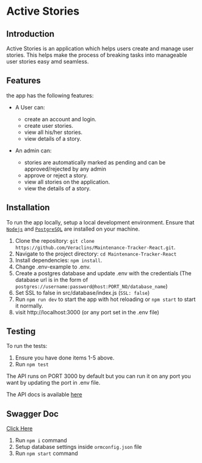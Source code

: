 # Active Stories

## Introduction

Active Stories is an application which helps users create and manage user stories. This helps make the process of breaking tasks into manageable user stories easy amd seamless.

## Features

the app has the following features:

- A User can:

  - create an account and login.
  - create user stories.
  - view all his/her stories.
  - view details of a story.

- An admin can:
  - stories are automatically marked as pending and can be approved/rejected by any admin
  - approve or reject a story.
  - view all stories on the application.
  - view the details of a story.

## Installation

To run the app locally, setup a local development environment. Ensure that [`Nodejs`](https://nodejs.org/en/download/) and [`PostgreSQL`](https://www.postgresql.org/download/) are installed on your machine.

1. Clone the repository: `git clone https://github.com/Veraclins/Maintenance-Tracker-React.git`.
2. Navigate to the project directory: `cd Maintenance-Tracker-React`
3. Install dependencies: `npm install`.
4. Change .env-example to .env.
5. Create a postgres database and update .env with the credentials (The database url is in the form of `postgres://username:password@host:PORT_NO/database_name`)
6. Set SSL to false in src/database/index.js (`SSL: false`)
7. Run `npm run dev` to start the app with hot reloading or `npm start` to start it normally.
8. visit http://localhost:3000 (or any port set in the .env file)

## Testing

To run the tests:

1. Ensure you have done items 1-5 above.
2. Run `npm test`

The API runs on PORT 3000 by default but you can run it on any port you want by updating the port in .env file.

The API docs is available [here](https://veratech.herokuapp.com/api-docs)

## Swagger Doc

[Click Here](https://app.swaggerhub.com/apis-docs/Veraclins-Com/active-stories/1.0.0)

1. Run `npm i` command
2. Setup database settings inside `ormconfig.json` file
3. Run `npm start` command
